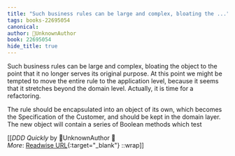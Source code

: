 ```yaml
---
title: "Such business rules can be large and complex, bloating the ..."
tags: books-22695054
canonical: 
author: UnknownAuthor
book: 22695054
hide_title: true
---
```


Such business rules can be large and complex, bloating the object to the point that it no longer serves its original purpose. At this point we might be tempted to move the entire rule to the application level, because it seems that it stretches beyond the domain level. Actually, it is time for a refactoring.

The rule should be encapsulated into an object of its own, which becomes the Specification of the Customer, and should be kept in the domain layer. The new object will contain a series of Boolean methods which test


[[<cite>_DDD Quickly_</cite> by UnknownAuthor 📕<br>
_More_: [Readwise URL](https://readwise.io/open/446271393){:target="_blank"}
::wrap]]
